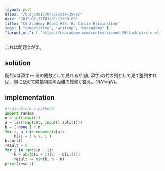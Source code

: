 ```yaml
---
layout: post
alias: "/blog/2017/07/27/csa-39-b/"
date: "2017-07-27T03:03:12+09:00"
title: "CS Academy Round #39: B. Circle Elimination"
tags: [ "competitive", "writeup", "csacademy" ]
"target_url": [ "https://csacademy.com/contest/round-39/task/circle-elimination/" ]
---
```


これは問題文が楽。

## solution

配列$a$は添字 $\mapsto$ 値の関数として見れるが(値, 添字)の対の列として見て整列すれば、順に舐めて隣接項間の距離の総和が答え。$O(N \log N)$。

## implementation

``` python
#!/usr/bin/env python3
import random
n = int(input())
a = list(map(int, input().split()))
b = [ None ] * n
for i, a_i in enumerate(a):
    b[i] = ( a_i, i )
b.sort()
result = 0
for i in range(n - 1):
    k = abs(b[i + 1][1] - b[i][1])
    result += min(k, n - k)
print(result)
```
